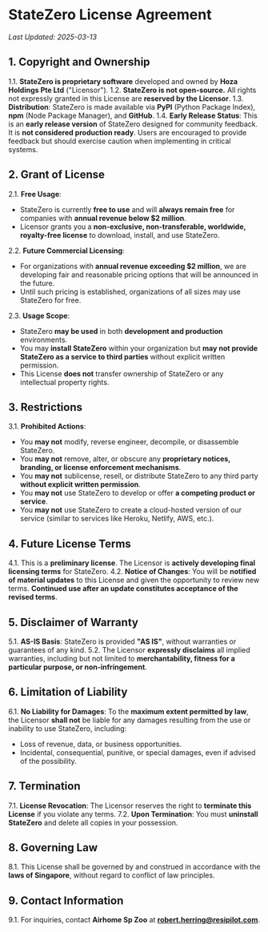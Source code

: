 # **StateZero License Agreement**
_Last Updated: 2025-03-13_

## **1. Copyright and Ownership**
1.1. **StateZero is proprietary software** developed and owned by **Hoza Holdings Pte Ltd** ("Licensor").
1.2. **StateZero is not open-source.** All rights not expressly granted in this License are **reserved by the Licensor**.
1.3. **Distribution**: StateZero is made available via **PyPI** (Python Package Index), **npm** (Node Package Manager), and **GitHub**.
1.4. **Early Release Status**: This is an **early release version** of StateZero designed for community feedback. It is **not considered production ready**. Users are encouraged to provide feedback but should exercise caution when implementing in critical systems.

## **2. Grant of License**
2.1. **Free Usage**:
   - StateZero is currently **free to use** and will **always remain free** for companies with **annual revenue below $2 million**.
   - Licensor grants you a **non-exclusive, non-transferable, worldwide, royalty-free license** to download, install, and use StateZero.

2.2. **Future Commercial Licensing**:
   - For organizations with **annual revenue exceeding $2 million**, we are developing fair and reasonable pricing options that will be announced in the future.
   - Until such pricing is established, organizations of all sizes may use StateZero for free.

2.3. **Usage Scope**:
   - StateZero **may be used** in both **development and production** environments.
   - You may **install StateZero** within your organization but **may not provide StateZero as a service to third parties** without explicit written permission.
   - This License **does not** transfer ownership of StateZero or any intellectual property rights.

## **3. Restrictions**
3.1. **Prohibited Actions**:
   - You **may not** modify, reverse engineer, decompile, or disassemble StateZero.
   - You **may not** remove, alter, or obscure any **proprietary notices, branding, or license enforcement mechanisms**.
   - You **may not** sublicense, resell, or distribute StateZero to any third party **without explicit written permission**.
   - You **may not** use StateZero to develop or offer **a competing product or service**.
   - You **may not** use StateZero to create a cloud-hosted version of our service (similar to services like Heroku, Netlify, AWS, etc.).

## **4. Future License Terms**
4.1. This is a **preliminary license**. The Licensor is **actively developing final licensing terms** for StateZero.
4.2. **Notice of Changes**: You will be **notified of material updates** to this License and given the opportunity to review new terms. **Continued use after an update constitutes acceptance of the revised terms**.

## **5. Disclaimer of Warranty**
5.1. **AS-IS Basis**: StateZero is provided **"AS IS"**, without warranties or guarantees of any kind.
5.2. The Licensor **expressly disclaims** all implied warranties, including but not limited to **merchantability, fitness for a particular purpose, or non-infringement**.

## **6. Limitation of Liability**
6.1. **No Liability for Damages**: To the **maximum extent permitted by law**, the Licensor **shall not** be liable for any damages resulting from the use or inability to use StateZero, including:
   - Loss of revenue, data, or business opportunities.
   - Incidental, consequential, punitive, or special damages, even if advised of the possibility.

## **7. Termination**
7.1. **License Revocation**: The Licensor reserves the right to **terminate this License** if you violate any terms.
7.2. **Upon Termination**: You must **uninstall StateZero** and delete all copies in your possession.

## **8. Governing Law**
8.1. This License shall be governed by and construed in accordance with the **laws of Singapore**, without regard to conflict of law principles.

## **9. Contact Information**
9.1. For inquiries, contact **Airhome Sp Zoo** at **robert.herring@resipilot.com**.